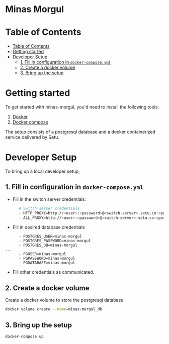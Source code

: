 # Minas Morgul

<!-- START doctoc generated TOC please keep comment here to allow auto update -->
<!-- DON'T EDIT THIS SECTION, INSTEAD RE-RUN doctoc TO UPDATE -->
# Table of Contents

- [Table of Contents](#table-of-contents)
- [Getting started](#getting-started)
- [Developer Setup](#developer-setup)
  - [1. Fill in configuration in `docker-compose.yml`](#1-fill-in-configuration-in-docker-composeyml)
  - [2. Create a docker volume](#2-create-a-docker-volume)
  - [3. Bring up the setup](#3-bring-up-the-setup)

<!-- END doctoc generated TOC please keep comment here to allow auto update -->

# Getting started

To get started with minas-morgul, you'd need to install the following tools:

1. [Docker](https://docs.docker.com/get-docker/)
2. [Docker compose](https://docs.docker.com/compose/install/)

The setup consists of a postgresql database and a docker containerized service delivered by Setu.

# Developer Setup

To bring up a local developer setup,

## 1. Fill in configuration in `docker-compose.yml`

- Fill in the switch server credentials:

```bash
      # Switch server credentials
      - HTTP_PROXY=http://<user>:<password>@<switch-server>.setu.co:<port>
      - ALL_PROXY=http://<user>:<password>@<switch-server>.setu.co:<port>
```

- Fill in desired database credentials

```
      - POSTGRES_USER=minas-morgul
      - POSTGRES_PASSWORD=minas-morgul
      - POSTGRES_DB=minas-morgul
...
      - PGUSER=minas-morgul
      - PGPASSWORD=minas-morgul
      - PGDATABASE=minas-morgul
```

- Fill other credentials as communicated.

## 2. Create a docker volume

Create a docker volume to store the postgresql database

```bash
docker volume create --name=minas-morgul_db
```

## 3. Bring up the setup

```bash
docker-compose up
```
